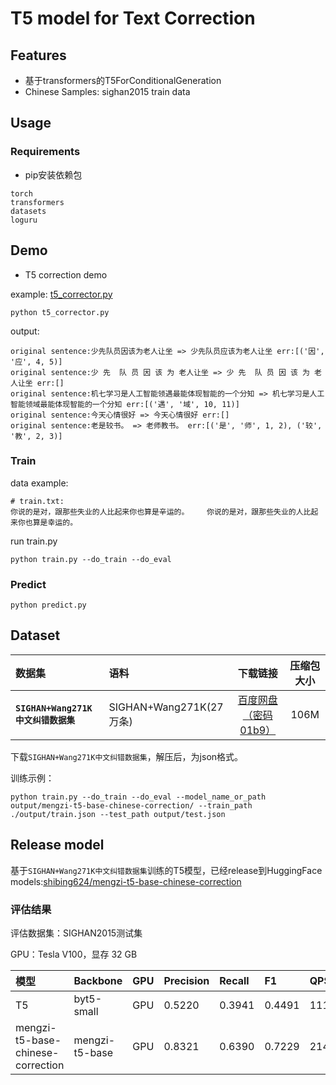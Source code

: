 # T5 model for Text Correction


## Features

* 基于transformers的T5ForConditionalGeneration
* Chinese Samples: sighan2015 train data

## Usage

### Requirements
* pip安装依赖包
```
torch
transformers
datasets
loguru
```

## Demo

- T5 correction demo

example: [t5_corrector.py](t5_corrector.py)

```shell
python t5_corrector.py
```

output:
```shell
original sentence:少先队员因该为老人让坐 => 少先队员应该为老人让坐 err:[('因', '应', 4, 5)]
original sentence:少 先  队 员 因 该 为 老人让坐 => 少 先  队 员 因 该 为 老人让坐 err:[]
original sentence:机七学习是人工智能领遇最能体现智能的一个分知 => 机七学习是人工智能领域最能体现智能的一个分知 err:[('遇', '域', 10, 11)]
original sentence:今天心情很好 => 今天心情很好 err:[]
original sentence:老是较书。 => 老师教书。 err:[('是', '师', 1, 2), ('较', '教', 2, 3)]
```


### Train
data example:
```
# train.txt:
你说的是对，跟那些失业的人比起来你也算是辛运的。	你说的是对，跟那些失业的人比起来你也算是幸运的。
```
run train.py
```
python train.py --do_train --do_eval
```

### Predict
```
python predict.py
```



## Dataset

| 数据集 | 语料 | 下载链接 | 压缩包大小 |
| :------- | :--------- | :---------: | :---------: |
| **`SIGHAN+Wang271K中文纠错数据集`** | SIGHAN+Wang271K(27万条) | [百度网盘（密码01b9）](https://pan.baidu.com/s/1BV5tr9eONZCI0wERFvr0gQ)| 106M |

下载`SIGHAN+Wang271K中文纠错数据集`，解压后，为json格式。

训练示例：
```shell
python train.py --do_train --do_eval --model_name_or_path output/mengzi-t5-base-chinese-correction/ --train_path ./output/train.json --test_path output/test.json
```
## Release model
基于`SIGHAN+Wang271K中文纠错数据集`训练的T5模型，已经release到HuggingFace models:[shibing624/mengzi-t5-base-chinese-correction](https://huggingface.co/shibing624/mengzi-t5-base-chinese-correction)


### 评估结果
评估数据集：SIGHAN2015测试集

GPU：Tesla V100，显存 32 GB

| 模型 | Backbone | GPU | Precision | Recall | F1 | QPS |
| :-- | :-- | :---  | :----- | :--| :--- | :--- |
| T5 | byt5-small | GPU | 0.5220 | 0.3941 | 0.4491 | 111 |
| mengzi-t5-base-chinese-correction | mengzi-t5-base | GPU | 0.8321 | 0.6390 | 0.7229 | 214 |
